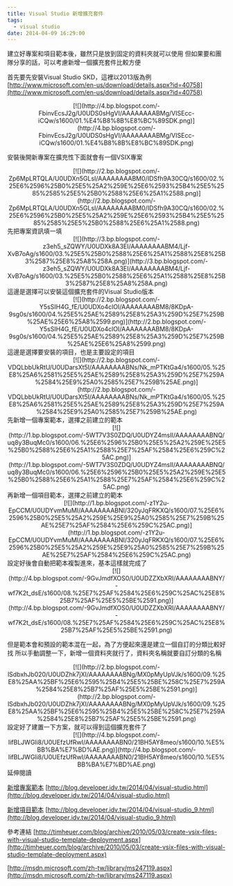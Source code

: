 ```yaml
---
title: Visual Studio 新增擴充套件
tags:
  - visual studio
date: 2014-04-09 16:29:00
---
```


建立好專案和項目範本後，雖然只是放到固定的資料夾就可以使用
但如果要和團隊分享的話，可以考慮新增一個擴充套件比較方便

首先要先安裝Visual Studio SKD，這裡以2013版為例
[http://www.microsoft.com/en-us/download/details.aspx?id=40758](http://www.microsoft.com/en-us/download/details.aspx?id=40758)
<div class="separator" style="clear: both; text-align: center;">[![](http://4.bp.blogspot.com/-FbinvEcsJ2g/U0UDS0sHgVI/AAAAAAAABMg/VISEcc-iCQw/s1600/01.%E4%B8%8B%E8%BC%89SDK.png)](http://4.bp.blogspot.com/-FbinvEcsJ2g/U0UDS0sHgVI/AAAAAAAABMg/VISEcc-iCQw/s1600/01.%E4%B8%8B%E8%BC%89SDK.png)</div>

安裝後開新專案在擴充性下面就會有一個VSIX專案
<div class="separator" style="clear: both; text-align: center;">[![](http://2.bp.blogspot.com/-Zp6MpLRTQLA/U0UDXn5GLsI/AAAAAAAABM0/IDSfh9A30CQ/s1600/02.%25E6%2596%25B0%25E5%25A2%259E%25E6%2593%25B4%25E5%2585%2585%25E5%25B0%2588%25E6%25A1%2588.png)](http://2.bp.blogspot.com/-Zp6MpLRTQLA/U0UDXn5GLsI/AAAAAAAABM0/IDSfh9A30CQ/s1600/02.%25E6%2596%25B0%25E5%25A2%259E%25E6%2593%25B4%25E5%2585%2585%25E5%25B0%2588%25E6%25A1%2588.png)</div>
先把專案資訊填一填
<div class="separator" style="clear: both; text-align: center;">[![](http://3.bp.blogspot.com/-z3eh5_sZQWY/U0UDXk8A3EI/AAAAAAAABM4/Ljf-XvB7oAg/s1600/03.%25E5%25B0%2588%25E6%25A1%2588%25E8%25B3%2587%25E8%25A8%258A.png)](http://3.bp.blogspot.com/-z3eh5_sZQWY/U0UDXk8A3EI/AAAAAAAABM4/Ljf-XvB7oAg/s1600/03.%25E5%25B0%2588%25E6%25A1%2588%25E8%25B3%2587%25E8%25A8%258A.png)</div>
這邊是選擇可以安裝這個擴充套件的Visual Studio版本
<div class="separator" style="clear: both; text-align: center;">[![](http://2.bp.blogspot.com/-Y5sSIH4G_fE/U0UDXo4clOI/AAAAAAAABM8/8KDpA-9sg0s/s1600/04.%25E5%25AE%2589%25E8%25A3%259D%25E7%259B%25AE%25E6%25A8%2599.png)](http://2.bp.blogspot.com/-Y5sSIH4G_fE/U0UDXo4clOI/AAAAAAAABM8/8KDpA-9sg0s/s1600/04.%25E5%25AE%2589%25E8%25A3%259D%25E7%259B%25AE%25E6%25A8%2599.png)</div>
這邊是選擇要安裝的項目，也是主要設定的項目
<div class="separator" style="clear: both; text-align: center;">[![](http://2.bp.blogspot.com/-VDQLbbUkRtU/U0UDarsXt5I/AAAAAAAABNs/Nk_mPTKtGa4/s1600/05.%25E8%25A6%2581%25E5%25AE%2589%25E8%25A3%259D%25E7%259A%2584%25E9%25A0%2585%25E7%259B%25AE.png)](http://2.bp.blogspot.com/-VDQLbbUkRtU/U0UDarsXt5I/AAAAAAAABNs/Nk_mPTKtGa4/s1600/05.%25E8%25A6%2581%25E5%25AE%2589%25E8%25A3%259D%25E7%259A%2584%25E9%25A0%2585%25E7%259B%25AE.png)</div>
先新增一個專案範本，選擇之前建立的範本
<div class="separator" style="clear: both; text-align: center;">[![](http://1.bp.blogspot.com/-5WT7V3S0ZDQ/U0UDYZ4msII/AAAAAAAABNQ/uq8y3BuqMc0/s1600/06.%25E6%2596%25B0%25E5%25A2%259E%25E5%25B0%2588%25E6%25A1%2588%25E7%25AF%2584%25E6%259C%25AC.png)](http://1.bp.blogspot.com/-5WT7V3S0ZDQ/U0UDYZ4msII/AAAAAAAABNQ/uq8y3BuqMc0/s1600/06.%25E6%2596%25B0%25E5%25A2%259E%25E5%25B0%2588%25E6%25A1%2588%25E7%25AF%2584%25E6%259C%25AC.png)</div>
再新增一個項目範本，選擇之前建立的範本
<div class="separator" style="clear: both; text-align: center;">[![](http://1.bp.blogspot.com/-z1Y2u-EpCCM/U0UDYvmMuMI/AAAAAAAABNI/320yJqFRKXQ/s1600/07.%25E6%2596%25B0%25E5%25A2%259E%25E9%25A0%2585%25E7%259B%25AE%25E7%25AF%2584%25E6%259C%25AC.png)](http://1.bp.blogspot.com/-z1Y2u-EpCCM/U0UDYvmMuMI/AAAAAAAABNI/320yJqFRKXQ/s1600/07.%25E6%2596%25B0%25E5%25A2%259E%25E9%25A0%2585%25E7%259B%25AE%25E7%25AF%2584%25E6%259C%25AC.png)</div>
設定好後會自動把範本複製進來，基本這樣就完成了
<div class="separator" style="clear: both; text-align: center;">[![](http://4.bp.blogspot.com/-9GvJmdfXOS0/U0UDZZXbXRI/AAAAAAAABNY/-wf7K2t_dsE/s1600/08.%25E7%25AF%2584%25E6%259C%25AC%25E8%25B7%25AF%25E5%25BE%2591.png)](http://4.bp.blogspot.com/-9GvJmdfXOS0/U0UDZZXbXRI/AAAAAAAABNY/-wf7K2t_dsE/s1600/08.%25E7%25AF%2584%25E6%259C%25AC%25E8%25B7%25AF%25E5%25BE%2591.png)</div>

但是範本會和預設的範本混在一起，為了方便起來還是建立一個自訂的分類比較好找
所以手動調整一下，新增一個資料夾就行了，資料夾名稱就要自訂分類的名稱
<div class="separator" style="clear: both; text-align: center;">[![](http://2.bp.blogspot.com/-lSdbxhJb020/U0UDZhk7jXI/AAAAAAAABNg/MX0pMyUpVJk/s1600/09.%25E8%25AA%25BF%25E6%2595%25B4%25E5%25BE%258C%25E7%259A%2584%25E8%25B7%25AF%25E5%25BE%2591.png)](http://2.bp.blogspot.com/-lSdbxhJb020/U0UDZhk7jXI/AAAAAAAABNg/MX0pMyUpVJk/s1600/09.%25E8%25AA%25BF%25E6%2595%25B4%25E5%25BE%258C%25E7%259A%2584%25E8%25B7%25AF%25E5%25BE%2591.png)</div>
設定好了建置一下方案，就可以得到這個擴充套件了
<div class="separator" style="clear: both; text-align: center;"></div><div class="separator" style="clear: both; text-align: center;">[![](http://4.bp.blogspot.com/-IifBLJWGli8/U0UEfzUfRwI/AAAAAAAABN0/21BH5AY8meo/s1600/10.%E5%BB%BA%E7%BD%AE.png)](http://4.bp.blogspot.com/-IifBLJWGli8/U0UEfzUfRwI/AAAAAAAABN0/21BH5AY8meo/s1600/10.%E5%BB%BA%E7%BD%AE.png)</div>
延伸閱讀

[新增專案範本](https://www.blogger.com/goog_1441465550)
[http://blog.developer.idv.tw/2014/04/visual-studio.html](http://blog.developer.idv.tw/2014/04/visual-studio.html)

[新增項目範本](https://www.blogger.com/goog_1441465555)
[http://blog.developer.idv.tw/2014/04/visual-studio_9.html](http://blog.developer.idv.tw/2014/04/visual-studio_9.html)

參考連結
[http://timheuer.com/blog/archive/2010/05/03/create-vsix-files-with-visual-studio-template-deployment.aspx](http://timheuer.com/blog/archive/2010/05/03/create-vsix-files-with-visual-studio-template-deployment.aspx)

[http://msdn.microsoft.com/zh-tw/library/ms247119.aspx](http://msdn.microsoft.com/zh-tw/library/ms247119.aspx)